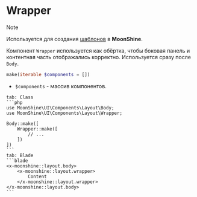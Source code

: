 # Wrapper

> [!NOTE]
> Используется для создания [шаблонов](/docs/{{version}}/appearance/layout) в **MoonShine**.

Компонент `Wrapper` используется как обёртка, чтобы боковая панель и контентная часть отображались корректно.
Используется сразу после `Body`.

```php
make(iterable $components = [])
```

- `$components` - массив компонентов.

~~~tabs
tab: Class
```php
use MoonShine\UI\Components\Layout\Body;
use MoonShine\UI\Components\Layout\Wrapper;

Body::make([
    Wrapper::make([
        // ...
    ])
])
```
tab: Blade
```blade
<x-moonshine::layout.body>
    <x-moonshine::layout.wrapper>
        Content
    </x-moonshine::layout.wrapper>
</x-moonshine::layout.body>
```
~~~
